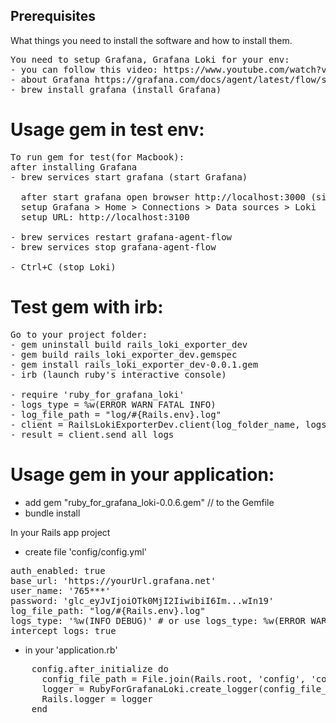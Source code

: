 
## Prerequisites

What things you need to install the software and how to install them.

<pre>
You need to setup Grafana, Grafana Loki for your env: 
- you can follow this video: https://www.youtube.com/watch?v=0B-yQdSXFJE
- about Grafana https://grafana.com/docs/agent/latest/flow/setup/start-agent/
- brew install grafana (install Grafana) 
</pre>

# Usage gem in test env:
<pre>
To run gem for test(for Macbook):
after installing Grafana
- brew services start grafana (start Grafana)

  after start grafana open browser http://localhost:3000 (sighIn with login: admin, password: admin.)
  setup Grafana > Home > Connections > Data sources > Loki
  setup URL: http://localhost:3100

- brew services restart grafana-agent-flow                         // restart Grafana
- brew services stop grafana-agent-flow                            // stop Grafana

- Ctrl+C (stop Loki)                                               // stop Grafana Loki
</pre>

# Test gem with irb:
<pre>
Go to your project folder:
- gem uninstall build rails_loki_exporter_dev                       // if you install gem before
- gem build rails_loki_exporter_dev.gemspec
- gem install rails_loki_exporter_dev-0.0.1.gem
- irb (launch ruby's interactive console)

- require 'ruby_for_grafana_loki'
- logs_type = %w(ERROR WARN FATAL INFO)                             // use custom logs type: ERROR, WARN, FATAL, INFO, DEBUG
- log_file_path = "log/#{Rails.env}.log"                            // your path to *.log
- client = RailsLokiExporterDev.client(log_folder_name, logs_type)  // create client
- result = client.send_all_logs
</pre>

# Usage gem in your application:
 - add gem "ruby_for_grafana_loki-0.0.6.gem"                        // to the Gemfile
 - bundle install

In your Rails app project 
- create file 'config/config.yml'

<pre>
auth_enabled: true 
base_url: 'https://yourUrl.grafana.net'
user_name: '765***'
password: 'glc_eyJvIjoiOTk0MjI2IiwibiI6Im...wIn19'
log_file_path: "log/#{Rails.env}.log"
logs_type: '%w(INFO DEBUG)' # or use logs_type: %w(ERROR WARN FATAL INFO DEBUG)
intercept_logs: true
</pre>

- in your 'application.rb'
<pre>
    config.after_initialize do
      config_file_path = File.join(Rails.root, 'config', 'config.yml')   // path to your created config.yml
      logger = RubyForGrafanaLoki.create_logger(config_file_path)
      Rails.logger = logger
    end
</pre>
